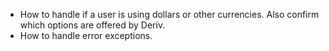 - How to handle if a user is using dollars or other currencies. Also confirm which options are offered by Deriv.
- How to handle error exceptions.
